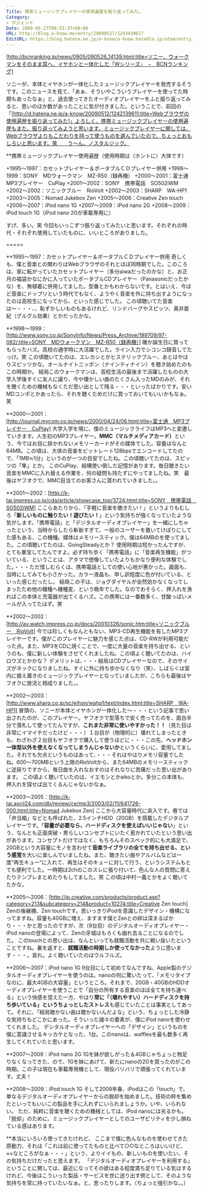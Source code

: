 ```yaml
---
Title: 携帯ミュージックプレイヤーの使用遍歴を振り返ってみた。
Category:
- ガジェット
Date: 2009-05-27T00:53:37+09:00
URL: http://blog.a-know.me/entry/20090527/1243439617
EditURL: https://blog.hatena.ne.jp/a-know/a-know.hateblo.jp/atom/entry/12921228815727980066
---
```



[http://bcnranking.jp/news/0905/090526_14139.html:title=ソニー、ウォークマンをそのまま耳へ、イヤホンと一体化した「Wシリーズ」　−　BCNランキング]


ソニーが、本体とイヤホンが一体化したミュージックプレイヤーを発売するそうです。このニュースを見て、「あぁ、そういやこういうプレイヤーを使ってた時期もあったなぁ」と、過去使ってきたオーディオプレイヤーをふと振り返ってみると、思いのほか数があったことに気が付きました。ということで、前回の「[http://d.hatena.ne.jp/a-know/20090512/1242139611:title=Webブラウザの使用遍歴を振り返ってみた]」よろしく、携帯ミュージックプレイヤーの使用遍歴もまた、振り返ってみようと思います。ミュージックプレイヤーに関しては、Webブラウザよりもこだわりを持って使うものを選んでいたので、ちょっとおもしろいと思います。笑　　う〜ん、ノスタルジック。


**携帯ミュージックプレイヤー使用遍歴（使用時期は（ホントに）大体です）

+1995〜1997：カセットプレイヤー＆ポータブルＣＤプレイヤー併用
+1998〜1999：SONY　MDウォークマン　MZ-R50（録再機）
+2000〜2001：富士通　MP3プレイヤー　CuPlay
+2001〜2002：SONY　携帯電話　SO502iWM
+2002〜2002：ソニックブルー　RioVolt
+2002〜2003：SHARP　WA-HP1
+2003〜2005：Nomad Jukebox Zen
+2005〜2006：Creative Zen touch
+2006〜2007：iPod nano 1G
+2007〜2009：iPod nano 2G
+2008〜2009：iPod touch 1G（iPod nano 2Gが車載専用に）


すげ、多い。笑
今回もいっこずつ振り返ってみたいと思います。それぞれの時代・それぞれ使用していたものに、いいところがありました。

=====

**1995〜1997：カセットプレイヤー＆ポータブルＣＤプレイヤー併用
奇しくも、僕と音楽との関わりはWebブラウザのそれとほぼ同時期でした。このころは、家に転がっていたカセットプレイヤー（多分aiwaだったのかな）と、お正月の福袋かなにかに入っていたポータブルCDプレイヤー（Panasonicだったかな）を、無頓着に併用してました。型番とかもわからないです。とはいえ、今ほど音楽にドップリという時代でもなく、ようやく音楽を外に持ち出すようになったのは高校生になってから、といった感じでした。
この頃聴いてた音楽は〜・・・、、恥ずかしいものもあるけれど、リンドバーグやスピッツ、奥井亜紀（グルグル効果）とかだったかな。


**1998〜1999：[http://www.sony.co.jp/SonyInfo/News/Press_Archive/199709/97-082/:title=SONY　MDウォークマン　MZ-R50（録再機）]
確か誕生日に買ってもらったハズ。高校の通学時に大活躍でした。ライン入力でシコシコ録音してたっけ。笑
この頃聴いてたのは、エレカシとかヒステリックブルー、あとはやはりスピッツかな。オールナイトニッポン（ナインティナイン）を聴き始めたのもこの時期か。
結局このウォークマンは、高校生活の最後まで活躍したものの大学入学後すぐに友人に譲り、今や懐かしい曲のたくさん入ったMDのみが、それを聴くための機械もなくただ思い出として残る・・・といったばかりです。安いMDコンポとかあったら、それを聴くためだけに買っておいてもいいかもなぁ。笑


**2000〜2001：[http://journal.mycom.co.jp/news/2000/04/24/06.html:title=富士通　MP3プレイヤー　CuPlay]
大学入学を境に、僕のミュージックライフはMP3へと変遷していきます。人生初のMP3プレイヤー。<span style="font-weight:bold;">MMC（マルチメディアカード）</span>という、今ではお目に掛かれないメモリーカードがその媒体でした。容量はなんと64MB。この頃は、大体の音楽をビットレート128bpsでエンコードしてたので、「1MB≒1分」というのが一つの目安でしたね。この頃聴いてたのは、スピッツの「隼」とか。
このCuPlay、結構使い倒した記憶があります。毎日聴きたい音楽をMMCに入れ替える作業を、何の疑問も持たずにやってましたね。笑　最後はヤフオクで、MMC目当てのお客さんに貰われていきました。。


**2001〜2002：[http://k-tai.impress.co.jp/cda/article/showcase_top/3724.html:title=SONY　携帯電話　SO502iWM]
ここらあたりから、「手軽に音楽を聴きたい！」というよりもむしろ「<span style="font-weight:bold;">新しいものに触りたい！遊びたい！</span>」という気持ちが強くなっていたような気がします。「携帯電話」と「デジタルオーディオプレイヤー」を一緒にしちゃったという、当時からしたら斬新すぎて、一般のユーザーを置いてけぼりにしてた感もある、この機種。媒体はメモリースティック。僕は64MBのを使ってました。この頃聴いてたのは、GoingSteadyとか？
使用時期は短かったんですが、とても重宝してたんですよ。必ず持ち歩く「携帯電話」に「音楽再生機能」がついている、ということは、アタマで想像していたよりもかなり便利な体験でした。・・・ただ惜しむらくは、携帯電話としての使い心地が悪かった。画面も、当時にしてみても小さかった。カラー液晶も、申し訳程度に色が付いている、といった感じだったし。
結局この子は、ジョグダイヤルが全然効かなくなってしまったため他の機種へ機種変、という晩年でした。なのでおそらく、押入れを漁ればこの本体と充電器が出てくるハズ。この携帯には一番数多く、甘酸っぱいメールが入ってたはず。笑


**2002〜2002：[http://av.watch.impress.co.jp/docs/20010326/sonic.htm:title=ソニックブルー　RioVolt]
今では珍しくもなんともない、MP3-CD再生機能を有したMP3プレイヤーです。僕がこのプレイヤーに魅力を感じた点は、CD-RWが利用可能だった点。また、MP3をCDに焼くことで、一度に大量の音楽を持ち出せる、というのも、僕に新しい体験をさせてくれましたね。この頃よく聴いてたのは、ハイロウズとかかな？
デメリットは、・・・結局はCDプレイヤーなので、そのサイズがネックになりましたね。すぐに外に持ち歩かなくなり（笑）、しばらくは室内に据え置きのミュージックプレイヤーとなっていましたが、こちらも最後はヤフオクに放流と相成りました。。


**2002〜2003：[http://www.sharp.co.jp/sc/eihon/wahp1/text/index.html:title=SHARP　WA-HP1]
冒頭の、ソニーが本体とイヤホンが一体化した〜・・・という記事で思い出されたのが、このプレイヤー。ヤフオクで型落ちで安く売ってたのを、面白半分で落札して使ってたんですが、<span style="font-weight:bold;">これまた非常に使いやすかった！！</span>（見た目は非常にイマイチだったけど・・・）１台目が（物理的に）壊れてしまったときも、わざわざ２台目もヤフオクで購入して使うほどに・・・この先、<span style="font-weight:bold;">ヘッドホン一体型以外を使えなくなってしまうんじゃないか</span>というくらいに、愛用してました。それでも欠点というものはあって、・・・それはやはりメモリ容量でしたね。600〜700MBという上限のRioVoltから、また64MBのメモリースティックに逆戻りですから、毎日曲を入れなおすのはそれなりに苦痛だった思い出があります。
この頃よく聴いていたのは、イエモンとかaikoとか。多分この本体も、押入れを探せば出てくるんじゃないかなぁ。


**2003〜2005：[http://k-tai.ascii24.com/db/review/ce/mp3/2003/02/11/641726-000.html:title=Nomad Jukebox Zen]
ここから大容量時代に突入です。巷では「弁当箱」などとも呼ばれた、2.5インチHDD（20GB）を搭載したデジタルプレイヤーです。「<span style="font-weight:bold;">容量が必要なら、ハードディスクを使えばいいじゃない</span>」という、なんとも正面突破・男らしいコンセプトにいたく惹かれていたという思い出があります。コンセプトだけではなく、もちろんそのスペック的にも大満足で、20GBという大容量にモノを言わせて<span style="font-weight:bold;">音楽ライブラリの全てを持ち出せる、という感覚</span>を大いに楽しんでいましたね。また、聴きたい曲やアルバムなどは一度“再生キュー”に入れて、再生はそのキューに対して行う、というシステムもとても便利でした。一時期は2chのこのスレに張り付いて、色んな人の質問に答えたりテンプレまとめたりもしてました。笑
この頃は中村一義とかをよく聴いてたかな。


**2005〜2006：[http://jp.creative.com/products/product.asp?category=213&subcategory=214&product=10274:title=Creative Zen touch]
Zenの後継機、Zen touchです。思いっきりiPodを意識したデザイン・機構になってますね。容量も40GBに増え、ますます僕とZenとの絆は深まるばかり・・・かと思ったのですが、次（9台目）のデジタルオーディオプレイヤー・iPod nanoの登場によって、Zenの牙城はもろくも崩れ去ることになるのでした。
このtouchとの思い出は、なんといっても就職活動を共に戦い抜いたということですね。裏を返すと、<span style="font-weight:bold;">就職活動の時期しか使ってなかった</span>ように思います・・・。哀れ。よく聴いていたのはウルフルズ。


**2006〜2007：iPod nano 1G
9台目にして初めてなんですね、Apple製のデジタルオーディオプレイヤーを使うのは。nanoの何に驚いたって、「メモリタイプなのに、最大4GBの大容量」というところ。それまで、20GB・40GBのHDDオーディオプレイヤーを使うことで「自分の所有する音楽のほぼ全てを持ち運べる」という快感を覚えた一方、やはり<span style="font-weight:bold;">常に「（壊れやすい）ハードディスクを持ち歩いている」というちょっとしたストレス</span>も感じていたことは事実としてあって。それに、「結局聴かない曲は聴かないんだよな」という、ちょっとした冷静な気持ちもどこかにあった。そういった諸々の要素が、僕にiPod nanoを使わせてくれました。
デシタルオーディオプレイヤーへの「デザイン」というものを僕に意識させるキッカケとなった、1台。このnanoは、wafflesを最も数多く再生してくれていたと思います。


**2007〜2009：iPod nano 2G
1Gを妹が欲しがった＆4GBじゃちょっと物足りなくなってきた、ので、1Gを妹にあげて、新たにnanoの2Gを買ったのがこの時期。この子は現在も車載専用機として、現役バリバリで頑張ってくれています。丈夫！


**2008〜2009：iPod touch 1G
そして2008年春、iPodはこの「touch」で、単なるデジタルオーディオプレイヤーからの脱却を始めました。技術の粋を集めたといってもいいこの製品を手に入れずにいられましょうか。いや、いられない。
ただ、純粋に音楽を聴くための機械としては、iPod nanoには劣るかも。「脱却」のために、ミュージックプレイヤーとしてのユーザビリティを少し損ねている感はあります。


**本当にいろいろ使ってきたけれど、
ここまで僕に色んなものを使わせてきた原動力、それは「これは前に使ってたものと比べて○○なところはいいけど、××なところがなぁ・・・」という、よりイイもの、新しいものを使いたい、その気持ちだけだったと思えます。
「デジタルオーディオプレイヤーを利用する」ということに関しては、最近になってその欲はある程度満ち足りている気はするけれど、今後はこういった製品・サービスを世に送り出す側として、そのような気持ちを常に持っていたいなぁ。と、思ったりします。（ちょっと強引かな。。）
